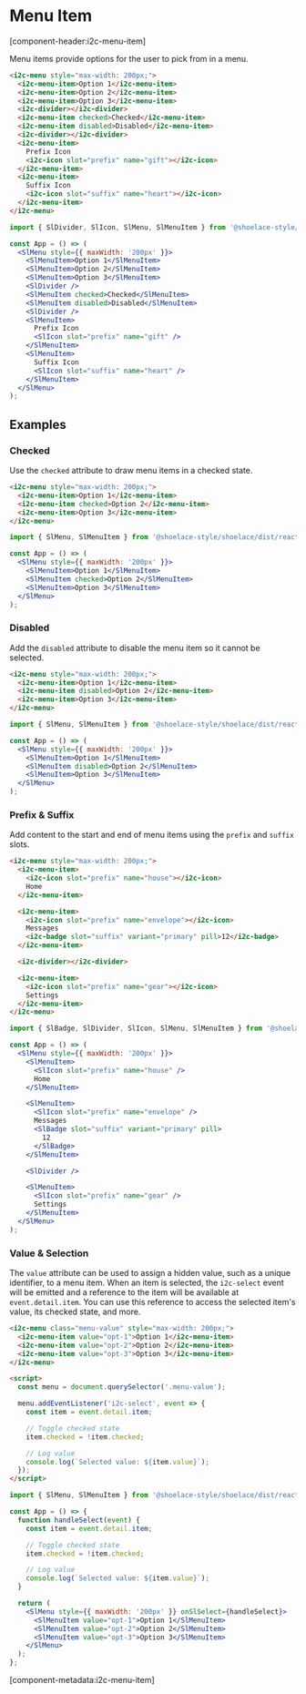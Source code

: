# Menu Item

[component-header:i2c-menu-item]

Menu items provide options for the user to pick from in a menu.

```html preview
<i2c-menu style="max-width: 200px;">
  <i2c-menu-item>Option 1</i2c-menu-item>
  <i2c-menu-item>Option 2</i2c-menu-item>
  <i2c-menu-item>Option 3</i2c-menu-item>
  <i2c-divider></i2c-divider>
  <i2c-menu-item checked>Checked</i2c-menu-item>
  <i2c-menu-item disabled>Disabled</i2c-menu-item>
  <i2c-divider></i2c-divider>
  <i2c-menu-item>
    Prefix Icon
    <i2c-icon slot="prefix" name="gift"></i2c-icon>
  </i2c-menu-item>
  <i2c-menu-item>
    Suffix Icon
    <i2c-icon slot="suffix" name="heart"></i2c-icon>
  </i2c-menu-item>
</i2c-menu>
```

```jsx react
import { SlDivider, SlIcon, SlMenu, SlMenuItem } from '@shoelace-style/shoelace/dist/react';

const App = () => (
  <SlMenu style={{ maxWidth: '200px' }}>
    <SlMenuItem>Option 1</SlMenuItem>
    <SlMenuItem>Option 2</SlMenuItem>
    <SlMenuItem>Option 3</SlMenuItem>
    <SlDivider />
    <SlMenuItem checked>Checked</SlMenuItem>
    <SlMenuItem disabled>Disabled</SlMenuItem>
    <SlDivider />
    <SlMenuItem>
      Prefix Icon
      <SlIcon slot="prefix" name="gift" />
    </SlMenuItem>
    <SlMenuItem>
      Suffix Icon
      <SlIcon slot="suffix" name="heart" />
    </SlMenuItem>
  </SlMenu>
);
```

## Examples

### Checked

Use the `checked` attribute to draw menu items in a checked state.

```html preview
<i2c-menu style="max-width: 200px;">
  <i2c-menu-item>Option 1</i2c-menu-item>
  <i2c-menu-item checked>Option 2</i2c-menu-item>
  <i2c-menu-item>Option 3</i2c-menu-item>
</i2c-menu>
```

```jsx react
import { SlMenu, SlMenuItem } from '@shoelace-style/shoelace/dist/react';

const App = () => (
  <SlMenu style={{ maxWidth: '200px' }}>
    <SlMenuItem>Option 1</SlMenuItem>
    <SlMenuItem checked>Option 2</SlMenuItem>
    <SlMenuItem>Option 3</SlMenuItem>
  </SlMenu>
);
```

### Disabled

Add the `disabled` attribute to disable the menu item so it cannot be selected.

```html preview
<i2c-menu style="max-width: 200px;">
  <i2c-menu-item>Option 1</i2c-menu-item>
  <i2c-menu-item disabled>Option 2</i2c-menu-item>
  <i2c-menu-item>Option 3</i2c-menu-item>
</i2c-menu>
```

```jsx react
import { SlMenu, SlMenuItem } from '@shoelace-style/shoelace/dist/react';

const App = () => (
  <SlMenu style={{ maxWidth: '200px' }}>
    <SlMenuItem>Option 1</SlMenuItem>
    <SlMenuItem disabled>Option 2</SlMenuItem>
    <SlMenuItem>Option 3</SlMenuItem>
  </SlMenu>
);
```

### Prefix & Suffix

Add content to the start and end of menu items using the `prefix` and `suffix` slots.

```html preview
<i2c-menu style="max-width: 200px;">
  <i2c-menu-item>
    <i2c-icon slot="prefix" name="house"></i2c-icon>
    Home
  </i2c-menu-item>

  <i2c-menu-item>
    <i2c-icon slot="prefix" name="envelope"></i2c-icon>
    Messages
    <i2c-badge slot="suffix" variant="primary" pill>12</i2c-badge>
  </i2c-menu-item>

  <i2c-divider></i2c-divider>

  <i2c-menu-item>
    <i2c-icon slot="prefix" name="gear"></i2c-icon>
    Settings
  </i2c-menu-item>
</i2c-menu>
```

```jsx react
import { SlBadge, SlDivider, SlIcon, SlMenu, SlMenuItem } from '@shoelace-style/shoelace/dist/react';

const App = () => (
  <SlMenu style={{ maxWidth: '200px' }}>
    <SlMenuItem>
      <SlIcon slot="prefix" name="house" />
      Home
    </SlMenuItem>

    <SlMenuItem>
      <SlIcon slot="prefix" name="envelope" />
      Messages
      <SlBadge slot="suffix" variant="primary" pill>
        12
      </SlBadge>
    </SlMenuItem>

    <SlDivider />

    <SlMenuItem>
      <SlIcon slot="prefix" name="gear" />
      Settings
    </SlMenuItem>
  </SlMenu>
);
```

### Value & Selection

The `value` attribute can be used to assign a hidden value, such as a unique identifier, to a menu item. When an item is selected, the `i2c-select` event will be emitted and a reference to the item will be available at `event.detail.item`. You can use this reference to access the selected item's value, its checked state, and more.

```html preview
<i2c-menu class="menu-value" style="max-width: 200px;">
  <i2c-menu-item value="opt-1">Option 1</i2c-menu-item>
  <i2c-menu-item value="opt-2">Option 2</i2c-menu-item>
  <i2c-menu-item value="opt-3">Option 3</i2c-menu-item>
</i2c-menu>

<script>
  const menu = document.querySelector('.menu-value');

  menu.addEventListener('i2c-select', event => {
    const item = event.detail.item;

    // Toggle checked state
    item.checked = !item.checked;

    // Log value
    console.log(`Selected value: ${item.value}`);
  });
</script>
```

```jsx react
import { SlMenu, SlMenuItem } from '@shoelace-style/shoelace/dist/react';

const App = () => {
  function handleSelect(event) {
    const item = event.detail.item;

    // Toggle checked state
    item.checked = !item.checked;

    // Log value
    console.log(`Selected value: ${item.value}`);
  }

  return (
    <SlMenu style={{ maxWidth: '200px' }} onSlSelect={handleSelect}>
      <SlMenuItem value="opt-1">Option 1</SlMenuItem>
      <SlMenuItem value="opt-2">Option 2</SlMenuItem>
      <SlMenuItem value="opt-3">Option 3</SlMenuItem>
    </SlMenu>
  );
};
```

[component-metadata:i2c-menu-item]
